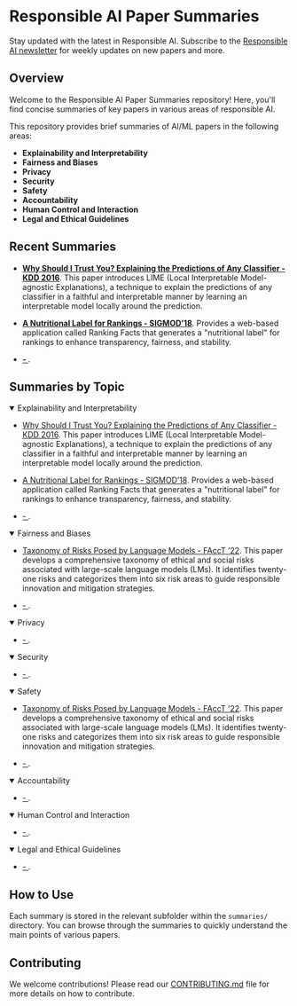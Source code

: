 # Responsible AI Paper Summaries

Stay updated with the latest in Responsible AI. Subscribe to the [Responsible AI newsletter](https://airesponsibly.substack.com/) for weekly updates on new papers and more.

## Overview

Welcome to the Responsible AI Paper Summaries repository! Here, you'll find concise summaries of key papers in various areas of responsible AI.

This repository provides brief summaries of AI/ML papers in the following areas:
- **Explainability and Interpretability**
- **Fairness and Biases**
- **Privacy**
- **Security**
- **Safety**
- **Accountability**
- **Human Control and Interaction**
- **Legal and Ethical Guidelines**

## Recent Summaries
 - **[Why Should I Trust You? Explaining the Predictions of Any Classifier - KDD 2016](summaries/explainability/LIME.md)**. This paper introduces LIME (Local Interpretable Model-agnostic Explanations), a technique to explain the predictions of any classifier in a faithful and interpretable manner by learning an interpretable model locally around the prediction.

 - **[A Nutritional Label for Rankings - SIGMOD’18](summaries/explainability/Nutritional_Label.md)**. Provides a web-based application called Ranking Facts that generates a "nutritional label" for rankings to enhance transparency, fairness, and stability.

 - **[ - ](summaries/explainability/index.md)**. 


## Summaries by Topic

<details open>
  <summary>Explainability and Interpretability</summary>
  <p>

  - [Why Should I Trust You? Explaining the Predictions of Any Classifier - KDD 2016](summaries/explainability/LIME.md). This paper introduces LIME (Local Interpretable Model-agnostic Explanations), a technique to explain the predictions of any classifier in a faithful and interpretable manner by learning an interpretable model locally around the prediction.

  - [A Nutritional Label for Rankings - SIGMOD’18](summaries/explainability/Nutritional_Label.md). Provides a web-based application called Ranking Facts that generates a "nutritional label" for rankings to enhance transparency, fairness, and stability.

  - [ - ](summaries/explainability/index.md). 

  </p>
</details>

<details open>
  <summary>Fairness and Biases</summary>
  <p>

  - [Taxonomy of Risks Posed by Language Models - FAccT ’22](summaries/fairness_bias/risk_taxonomy_llms.md). This paper develops a comprehensive taxonomy of ethical and social risks associated with large-scale language models (LMs). It identifies twenty-one risks and categorizes them into six risk areas to guide responsible innovation and mitigation strategies.

  - [ - ](summaries/fairness_bias/index.md). 

  </p>
</details>

<details open>
  <summary>Privacy</summary>
  <p>

  - [ - ](summaries/privacy/index.md). 

  </p>
</details>

<details open>
  <summary>Security</summary>
  <p>

  - [ - ](summaries/security/index.md). 

  </p>
</details>

<details open>
  <summary>Safety</summary>
  <p>

  - [Taxonomy of Risks Posed by Language Models - FAccT ’22](summaries/safety/risk_taxonomy_llms.md). This paper develops a comprehensive taxonomy of ethical and social risks associated with large-scale language models (LMs). It identifies twenty-one risks and categorizes them into six risk areas to guide responsible innovation and mitigation strategies.

  - [ - ](summaries/safety/index.md). 

  </p>
</details>

<details open>
  <summary>Accountability</summary>
  <p>

  - [ - ](summaries/accountability/index.md). 

  </p>
</details>

<details open>
  <summary>Human Control and Interaction</summary>
  <p>

  - [ - ](summaries/human_control_interaction/index.md). 

  </p>
</details>

<details open>
  <summary>Legal and Ethical Guidelines</summary>
  <p>

  - [ - ](summaries/legal_governance/index.md). 

  </p>
</details>

## How to Use

Each summary is stored in the relevant subfolder within the `summaries/` directory. You can browse through the summaries to quickly understand the main points of various papers.

## Contributing

We welcome contributions! Please read our [CONTRIBUTING.md](CONTRIBUTING.md) file for more details on how to contribute.

